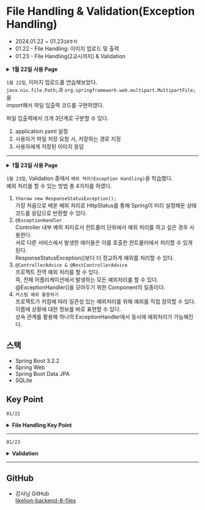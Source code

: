 # File Handling & Validation(Exception Handling)

- 2024.01.22 ~ 01.23`10주차`
- 01.22 - File Handling: 이미지 업로드 및 출력
- 01.23 - File Handling(2교시까지) & Validation

<details>
<summary><strong>1월 22일 사용 Page</strong></summary>

- File Handling
<div>MultipartController: 이미지 저장</div>
<div>User: 유저 정보 저장</div>
<div>UserRepository: JPA와 DB 연결</div>
<div>UserDto</div>
<div>UserService: 이미지 저장 + 파일 없으면 파일 생성</div>
<div>UserController</div>

</details>


`1월 22일`, 이미지 업로드를 연습해보았다.  
`java.nio.file.Path;`과 `org.springframework.web.multipart.MultipartFile;`을   
import해서 파일 입출력 코드를 구현하였다. 


파일 입출력에서 크게 3단계로 구분할 수 있다.  
1. application.yaml 설정  
2. 사용자가 파일 저장 요청 시, 저장하는 경로 지정
3. 사용자에게 저장된 이미지 응답

<hr>
<details>
<summary><strong>1월 23일 사용 Page</strong></summary>

- File Handling
<div>User: 유저 정보 저장</div>
<div>UserRepository: JPA와 DB 연결</div>
<div>UserDto</div>
<div>UserService: 이미지 저장 + 파일 없으면 파일 생성</div>
<div>UserController</div>

- Validation
<div>UserController</div>
<div>GlobalControllerAdvice</div>
<div>ErrorDto</div>
<div>Status400Exception</div>
<div>UsernameExistsException</div>

</details>

`1월 23일`, Validation 중에서 `예외 처리(Exception Handling)`을 학습했다.  
예외 처리를 할 수 있는 방법 총 4가지를 하였다.  
1. `thorow new ResponseStatusException();`  
가장 처음으로 배운 예외 처리로 HttpStatus를 통해 Spring이 미리 설정해둔 상태 코드를 응답으로 반환할 수 있다.
2. `@ExceptionHandler`  
Controller 내부 예외 처리로서 컨트롤러 단위에서 예외 처리를 하고 싶은 경우 사용한다.  
서로 다른 서비스에서 발생한 에러들은 이를 호출한 컨트롤러에서 처리할 수 있게 된다.  
ResponseStatusException()보다 더 정교하게 예외를 처리할 수 있다.
3. `@ControllerAdvice & @RestControllerAdvice`  
프로젝트 전역 예외 처리를 할 수 있다.  
즉, 전체 어플리케이션에서 발생하는 모든 예외처리를 할 수 있다.  
@ExceptionHandler()을 모아두기 위한 Component의 일종이다.
4. `커스텀 예외 활용하기`  
프로젝트가 커짐에 따라 일관성 있는 예외처리를 위해 예외를 직접 정의할 수 있다.  
이름에 상황에 대한 정보를 바로 표현할 수 있다.  
상속 관계를 활용해 하나의 ExceptionHandler에서 동시에 예외처리가 가능해진다.

## 스택

- Spring Boot 3.2.2
- Spring Web
- Spring Boot Data JPA
- SQLite

## Key Point

`01/22`

<details>
<summary><strong> File Handling Key Point</strong></summary>

`이미지 업로드 & 반환 3단계`

1. application.yaml 설정
- 정적 파일 요청 URL 경로 설정
- 정적 파일 응답 폴더 설정

[application.yaml](/src/main/resources/application.yml)
```yaml
spring:
  # 1번. 정적파일들을 어느 URL 경로에서 요청이 오면 어떤 폴더에서 찾아 답변을 줄지 설정
  mvc:
    # 어떤 경로에 대한 요청의 응답으로 정적 파일 응답을 할지를 결정하는 설정
    # 즉, static-path-pattern애서 설정한 경로로 요청이 오면
    # static 폴더 안에 있는 정적파일들을 찾아 응답을 하는 것이다.
    # Ex) static-path-pattern: /copyright
    # 요청: /copyright/assets/images/shark.png
    # 응답: copyright 경로에 요청이 왔으므로 static 경로에서 해당 요청 경로로 파일을 찾아주자
    # /**: 복수의 경로를 타는 요청을 의미
    static-path-pattern: /static/** # 정적 파일들을 어디에서 응답할지 설정
  web:
    resources:
      # 어떤 폴더의 파일을 정적 응답으로 전달할지를 설정
      # file:media/  : /static이란 요청을 받았을 때, 해당 폴더에 있는 파일을 찾아줘
      # classpath:/static  : build를 했을 때, classpath를 기준으로 static 폴더 안에 있는 내용을 정적으로 제공해줘
      static-locations: file:media/, classpath:/static
```

2. 사용자가 파일 저장 요청 시, 저장하는 경로 지정
   [MultipartController](/src/main/java/com/example/contents/MultipartController.java)

```java
 @PostMapping(
    value = "/multipart",
    consumes = MediaType.MULTIPART_FORM_DATA_VALUE
  )
  public String multipart(
    // 파일을 받을 때는 HTML의 form의 형태로 받을 것이며
    // 인자 하나 하나가 분리되어서 서버로 들어올 것이다.
    // Body 자체를 한번에 해석해서 서버로 도달하지 않는다.
    // @RequestBody보단 @RequestParam을 써야한다는 결론이 도출된다.
    @RequestParam("name")
    String name,
    // 받아주는 자료형을 MultipartFile
    @RequestParam("file")
    MultipartFile multipartFile
  ) throws IOException {
    // 2번. 사용자가 이미지 저장 요청 시, 정해진 경로에 저장해둔다.
    // 업로드한 파일명을 그대로 사용하고 싶을 때
    log.info(multipartFile.getOriginalFilename());
    // TODO 폴더가 없을 때 만들기, 폴더가 없을 때 발생하는 500 에러 방지

    // 파일을 저장할 경로 + 파일명 지정
    // Path란 객체가 실행했을 때의 디렉토리를 기준으로 상대 경로로 위치를 지정한다.
    Path downloadPath =Path.of("media/" + multipartFile.getOriginalFilename());

    // 저장한다.
    multipartFile.transferTo(downloadPath); // IOException이 발생할 위험 존재하므로 에러 처리가 필요하다.

    // 3번. 어떻게 해당 파일을 다시 받아갈 수 있는지 응답해주기
    return "http://localhost:8080/static/" + multipartFile.getOriginalFilename();
  }
```

3. 사용자에게 저장된 이미지 응답
```java
@PostMapping(
    value = "/multipart",
    consumes = MediaType.MULTIPART_FORM_DATA_VALUE
  )
  public String multipart(
    // 파일을 받을 때는 HTML의 form의 형태로 받을 것이며
    // 인자 하나 하나가 분리되어서 서버로 들어올 것이다.
    // Body 자체를 한번에 해석해서 서버로 도달하지 않는다.
    // @RequestBody보단 @RequestParam을 써야한다는 결론이 도출된다.
    @RequestParam("name")
    String name,
    // 받아주는 자료형을 MultipartFile
    @RequestParam("file")
    MultipartFile multipartFile
  ) throws IOException {
    // ...
  
    // 3번. 어떻게 해당 파일을 다시 받아갈 수 있는지 응답해주기
    return "http://localhost:8080/static/" + multipartFile.getOriginalFilename();
  }
```

`유저 프로필 이미지 설정`

4. 유저 프로필 이미지 저장(파일이 없다면 만들기 & 파일명 겹치지 않게 설정)  
   [UserService](/src/main/java/com/example/contents/UserService.java)
- updateUserAvatar 메소드
```java
  // UPDATE USER AVATAR
  // 회원 프로필 아이콘 업데이트
  public UserDto updateUserAvatar(Long id, MultipartFile image) {
    // 1. 유저 존재 확인
    Optional<User> optionalUser = repository.findById(id);

    // 해당 id의 Optional<User>이 없다면 에러 반환
    if (optionalUser.isEmpty()) {
      throw new ResponseStatusException(HttpStatus.NOT_FOUND);
    }

    // 2. 파일을 어디에 업로드 할건지 결정
    // 어떻게 하면 이미지 파일명들을 겹치지 않게 저장할 수 있을까?
    // media/{id}/profile.{확장자}
    // 2-1. (없다면) 폴더를 만들어야 한다.
    String profileDir = String.format("media/%d/", id);
    log.info(profileDir);
    // IOException 방지
    try {
      // 주어진 Path를 기준으로, 없는 모든 디렉토리를 생성하는 메서드
      Files.createDirectories(Path.of(profileDir));
    } catch (IOException e) {
      // 폴더를 만드는데 실패하면 기록을 하고 사용자에게 알림
      log.error(e.getMessage());
      throw new ResponseStatusException(HttpStatus.INTERNAL_SERVER_ERROR);
    }

    // 2-2. 실제 파일 이름을 경로와 확장자를 포함하여 만들기 ("profile.{png}")
    String originalFilename = image.getOriginalFilename();
    // "whale.png" -> {"whale", "png"}
    String[] fileNameSplit = originalFilename.split("\\.");
    // "blue.whale.png" -> {"blue", "whale", "png"}
    String extension = fileNameSplit[fileNameSplit.length -1];
    String profileFilename = "profile." + extension;

    String profilePath = profileDir + profileFilename;
    log.info(profilePath);

    // 3. 실제로 해당 위치에 저장
    try {
      image.transferTo(Path.of(profilePath));
    } catch (IOException e) {
      log.error(e.getMessage());
      throw new ResponseStatusException(HttpStatus.INTERNAL_SERVER_ERROR);
    }

    // 4. User에 아바타 위치를 저장
    // http://localhost:8080/static/{id}/profile.{확장자}
    String requestPath = String.format("/static/%d/%s", id, profileFilename);
    log.info(requestPath);
    User target = optionalUser.get();
    target.setAvatar(requestPath);

    // 5. 응답하기
    return UserDto.fromEntity(repository.save(target));
  }
```

</details>

<hr>

`01/23`

<details>
<summary><strong>Validation</strong></summary>

1. `thorow new ResponseStatusException();`
```java
throw new ResponseStatusException(HttpStatus.INTERNAL_SERVER_ERROR);
throw new ResponseStatusException(HttpStatus.NOT_FOUND);
throw new ResponseStatusException(HttpStatus.BAD_REQUEST);
throw new ResponseStatusException(HttpStatus.NOT_IMPLEMENTED);
```
2. `@ExceptionHandler`  
   [UserController](/src/main/java/com/example/contents/UserController.java)
```java
 @ExceptionHandler(IllegalArgumentException.class) // 예외가 발생했을 때 반응해서 응답한다.
  @ResponseStatus(code = HttpStatus.BAD_REQUEST) // 오로지 예외가 발생했을 때 어떻게 동작할지 정의하는 메서드다.
  public ErrorDto handleIllegalArgument(
    final IllegalArgumentException exception
  ) {
    log.warn(exception.getMessage());
    ErrorDto dto = new ErrorDto();
    dto.setMessage(exception.getMessage());
    return dto;
```
3. `@ControllerAdvice & @RestControllerAdvice`  
   [GlobalControllerAdvice](/src/main/java/com/example/contents/GlobalControllerAdvice.java)
```java
   @RestControllerAdvice // component 어노테이션이 있으므로 Bean으로 관리 됨
   public class GlobalControllerAdvice {
   // 예외가 발생했을 때 사용자에게 에러 응답을 보내기 위한 메서드다.
   @ExceptionHandler(IllegalArgumentException.class) // 예외의 일종이면 작동한다.
   public ResponseEntity<ErrorDto> handleIllegalArgument(
   final IllegalArgumentException exception
   ) {
   ErrorDto dto = new ErrorDto();
   dto.setMessage(exception.getMessage());
   return ResponseEntity
   .badRequest()
   .body(dto);
   }

// ExceptionHandler를 상속한 부모 예외를 기준으로 받아줄 수 있다.
// 상속 관계를 활용해서 서로 다른 400 예외에 대해서 같은 방식으로 예외 처리할 수 있다.
@ExceptionHandler(Status400Exception.class) // Status400Exception을 기준으로 한 예외 처리기
@ResponseStatus(HttpStatus.BAD_REQUEST)
public ErrorDto handle400(
final UsernameExistsException exception
) {
ErrorDto dto = new ErrorDto();
dto.setMessage(exception.getMessage());
return dto;
}
}
```
4. `커스텀 예외 활용하기`  
   [UserService](/src/main/java/com/example/contents/UserService.java)
```java
  public UserDto create(UserDto dto){
  // 사용자 생성 전 계정 이름 겹침 확인 후
  // 확인했을 때 겹칠 경우 400
  if(repository.existsByUsername(dto.getUsername())){
  // 예외처리 방법 4가지
  // way1. ResponseStatusException();
  // throw new ResponseStatusException(HttpStatus.BAD_REQUEST);

  // way2. @ExceptionHandler & way3. @ControllerAdvice
  // throw new IllegalArgumentException("duplicate username");

  // way4. 커스텀 예외
  throw new UsernameExistsException();
  }
}
```
[Status400Exception](/src/main/java/com/example/contents/exceptions/Status400Exception.java)
```java
// 400 오류를 발생시키는 모든 예외의 부모로 활용
public class Status400Exception extends RuntimeException {
  public Status400Exception(String message) {
    super(message);
  }
}
```
[UsernameExistException](/src/main/java/com/example/contents/exceptions/UsernameExistsException.java)
```java
// 사용자 이름이 중복일 때 발생하는 예외
public class UsernameExistsException extends Status400Exception {
  public UsernameExistsException() {
    // super은 부모 객체를 의미하며
    // 메소드의 이름이 주어지지 않는 경우 생성자를 호출할 때 사용한다.
    super("username exists");
  }
}
```
[GlobalControllerAdvice](/src/main/java/com/example/contents/GlobalControllerAdvice.java)
```java
// ExceptionHandler를 상속한 부모 예외를 기준으로 받아줄 수 있다.
// 상속 관계를 활용해서 서로 다른 400 예외에 대해서 같은 방식으로 예외 처리할 수 있다.
@ExceptionHandler(Status400Exception.class) // Status400Exception을 기준으로 한 예외 처리기
@ResponseStatus(HttpStatus.BAD_REQUEST)
public ErrorDto handle400(
final UsernameExistsException exception
) {
ErrorDto dto = new ErrorDto();
dto.setMessage(exception.getMessage());
return dto;
}
```

</details>

<hr>

## GitHub

- 강사님 GitHub  
[likelion-backend-8-files](https://github.com/edujeeho0/likelion-backend-8-files)